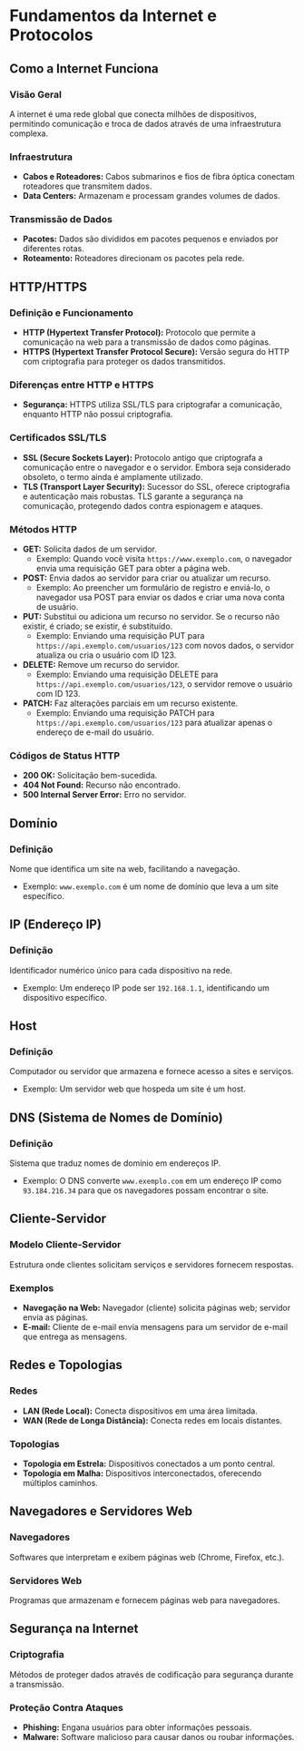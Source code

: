 # Fundamentos da Internet e Protocolos

## Como a Internet Funciona

### Visão Geral
A internet é uma rede global que conecta milhões de dispositivos, permitindo comunicação e troca de dados através de uma infraestrutura complexa.

### Infraestrutura
- **Cabos e Roteadores:** Cabos submarinos e fios de fibra óptica conectam roteadores que transmitem dados.
- **Data Centers:** Armazenam e processam grandes volumes de dados.

### Transmissão de Dados
- **Pacotes:** Dados são divididos em pacotes pequenos e enviados por diferentes rotas.
- **Roteamento:** Roteadores direcionam os pacotes pela rede.

## HTTP/HTTPS

### Definição e Funcionamento
- **HTTP (Hypertext Transfer Protocol):** Protocolo que permite a comunicação na web para a transmissão de dados como páginas.
- **HTTPS (Hypertext Transfer Protocol Secure):** Versão segura do HTTP com criptografia para proteger os dados transmitidos.

### Diferenças entre HTTP e HTTPS
- **Segurança:** HTTPS utiliza SSL/TLS para criptografar a comunicação, enquanto HTTP não possui criptografia.

### Certificados SSL/TLS
- **SSL (Secure Sockets Layer):** Protocolo antigo que criptografa a comunicação entre o navegador e o servidor. Embora seja considerado obsoleto, o termo ainda é amplamente utilizado.
- **TLS (Transport Layer Security):** Sucessor do SSL, oferece criptografia e autenticação mais robustas. TLS garante a segurança na comunicação, protegendo dados contra espionagem e ataques.

### Métodos HTTP
- **GET:** Solicita dados de um servidor. 
  - Exemplo: Quando você visita `https://www.exemplo.com`, o navegador envia uma requisição GET para obter a página web.
- **POST:** Envia dados ao servidor para criar ou atualizar um recurso.
  - Exemplo: Ao preencher um formulário de registro e enviá-lo, o navegador usa POST para enviar os dados e criar uma nova conta de usuário.
- **PUT:** Substitui ou adiciona um recurso no servidor. Se o recurso não existir, é criado; se existir, é substituído.
  - Exemplo: Enviando uma requisição PUT para `https://api.exemplo.com/usuarios/123` com novos dados, o servidor atualiza ou cria o usuário com ID 123.
- **DELETE:** Remove um recurso do servidor.
  - Exemplo: Enviando uma requisição DELETE para `https://api.exemplo.com/usuarios/123`, o servidor remove o usuário com ID 123.
- **PATCH:** Faz alterações parciais em um recurso existente.
  - Exemplo: Enviando uma requisição PATCH para `https://api.exemplo.com/usuarios/123` para atualizar apenas o endereço de e-mail do usuário.

### Códigos de Status HTTP
- **200 OK:** Solicitação bem-sucedida.
- **404 Not Found:** Recurso não encontrado.
- **500 Internal Server Error:** Erro no servidor.

## Domínio

### Definição
Nome que identifica um site na web, facilitando a navegação. 
- Exemplo: `www.exemplo.com` é um nome de domínio que leva a um site específico.

## IP (Endereço IP)

### Definição
Identificador numérico único para cada dispositivo na rede. 
- Exemplo: Um endereço IP pode ser `192.168.1.1`, identificando um dispositivo específico.

## Host

### Definição
Computador ou servidor que armazena e fornece acesso a sites e serviços. 
- Exemplo: Um servidor web que hospeda um site é um host.

## DNS (Sistema de Nomes de Domínio)

### Definição
Sistema que traduz nomes de domínio em endereços IP. 
- Exemplo: O DNS converte `www.exemplo.com` em um endereço IP como `93.184.216.34` para que os navegadores possam encontrar o site.

## Cliente-Servidor

### Modelo Cliente-Servidor
Estrutura onde clientes solicitam serviços e servidores fornecem respostas.

### Exemplos
- **Navegação na Web:** Navegador (cliente) solicita páginas web; servidor envia as páginas.
- **E-mail:** Cliente de e-mail envia mensagens para um servidor de e-mail que entrega as mensagens.

## Redes e Topologias

### Redes
- **LAN (Rede Local):** Conecta dispositivos em uma área limitada.
- **WAN (Rede de Longa Distância):** Conecta redes em locais distantes.

### Topologias
- **Topologia em Estrela:** Dispositivos conectados a um ponto central.
- **Topologia em Malha:** Dispositivos interconectados, oferecendo múltiplos caminhos.

## Navegadores e Servidores Web

### Navegadores
Softwares que interpretam e exibem páginas web (Chrome, Firefox, etc.).

### Servidores Web
Programas que armazenam e fornecem páginas web para navegadores.

## Segurança na Internet

### Criptografia
Métodos de proteger dados através de codificação para segurança durante a transmissão.

### Proteção Contra Ataques
- **Phishing:** Engana usuários para obter informações pessoais.
- **Malware:** Software malicioso para causar danos ou roubar informações.
